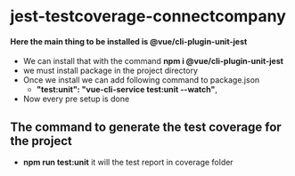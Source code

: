 # jest-testcoverage-connectcompany

#### Here the main thing to be installed is @vue/cli-plugin-unit-jest
  - We can install that with the command **npm i @vue/cli-plugin-unit-jest**
  - we must install package in the project directory 
  - Once we install we can add following command to package.json 
    -  **"test:unit": "vue-cli-service test:unit --watch"**,
  - Now every pre setup is done
 ## The command to generate the test coverage for the project 
 - **npm run test:unit**  it will the test report in coverage folder 
